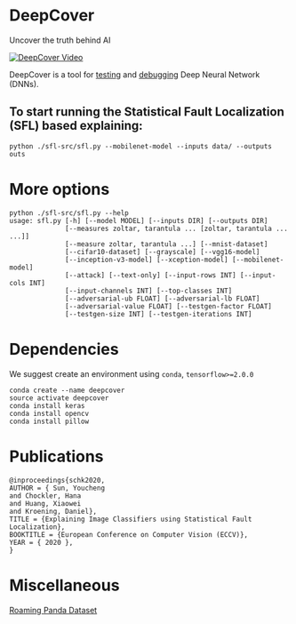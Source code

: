 # DeepCover
Uncover the truth behind AI

[![DeepCover Video](https://www.youtube.com/watch?v=vTyfOBAGm_o/0.jpg)](https://www.youtube.com/watch?v=vTyfOBAGm_o)

DeepCover is a tool for [testing](https://dl.acm.org/doi/abs/10.1145/3358233) and 
[debugging](https://arxiv.org/abs/1908.02374) Deep Neural Network (DNNs).

## To start running the Statistical Fault Localization (SFL) based explaining:
```
python ./sfl-src/sfl.py --mobilenet-model --inputs data/ --outputs outs
```

# More options
```
python ./sfl-src/sfl.py --help
usage: sfl.py [-h] [--model MODEL] [--inputs DIR] [--outputs DIR]
              [--measures zoltar, tarantula ... [zoltar, tarantula ... ...]]
              [--measure zoltar, tarantula ...] [--mnist-dataset]
              [--cifar10-dataset] [--grayscale] [--vgg16-model]
              [--inception-v3-model] [--xception-model] [--mobilenet-model]
              [--attack] [--text-only] [--input-rows INT] [--input-cols INT]
              [--input-channels INT] [--top-classes INT]
              [--adversarial-ub FLOAT] [--adversarial-lb FLOAT]
              [--adversarial-value FLOAT] [--testgen-factor FLOAT]
              [--testgen-size INT] [--testgen-iterations INT]
```

# Dependencies
We suggest create an environment using `conda`, `tensorflow>=2.0.0`
```
conda create --name deepcover
source activate deepcover
conda install keras
conda install opencv
conda install pillow
```

# Publications
```
@inproceedings{schk2020,
AUTHOR = { Sun, Youcheng
and Chockler, Hana
and Huang, Xiaowei
and Kroening, Daniel},
TITLE = {Explaining Image Classifiers using Statistical Fault Localization},
BOOKTITLE = {European Conference on Computer Vision (ECCV)},
YEAR = { 2020 },
}
```

# Miscellaneous
[Roaming Panda Dataset](http://www.roaming-panda.com/)
